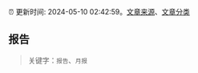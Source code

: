 :alarm_clock: 更新时间: 2024-05-10 02:42:59。[文章来源](/README.md)、[文章分类](/TAGS.md)

## 报告


> 关键字：`报告`、`月报`



